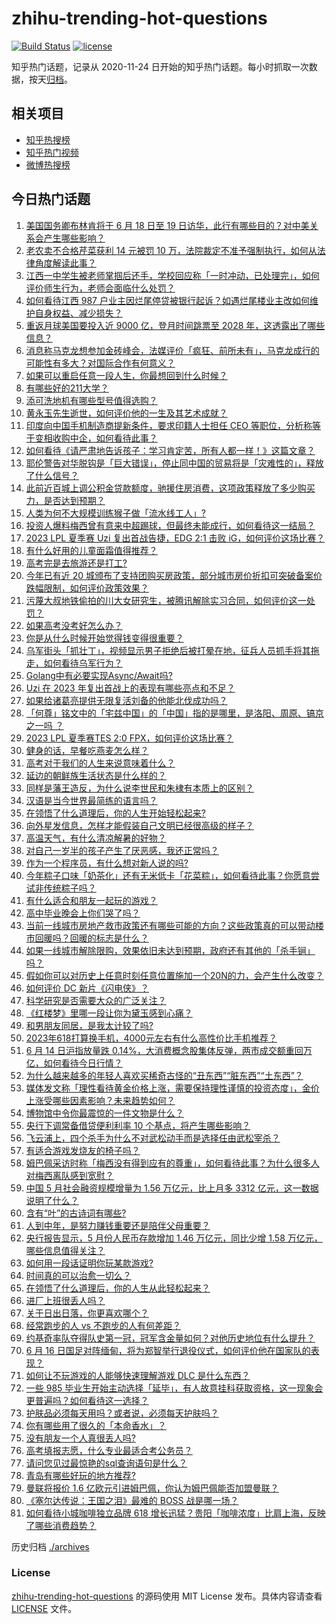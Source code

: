 # zhihu-trending-hot-questions

[![Build Status](https://github.com/justjavac/zhihu-trending-hot-questions/workflows/ci/badge.svg?branch=master)](https://github.com/justjavac/zhihu-trending-hot-questions/actions)
[![license](https://img.shields.io/github/license/justjavac/zhihu-trending-hot-questions)](https://github.com/justjavac/zhihu-trending-hot-questions/blob/master/LICENSE)

知乎热门话题，记录从 2020-11-24
日开始的知乎热门话题。每小时抓取一次数据，按天[归档](./archives)。

## 相关项目

- [知乎热搜榜](https://github.com/justjavac/zhihu-trending-top-search)
- [知乎热门视频](https://github.com/justjavac/zhihu-trending-hot-video)
- [微博热搜榜](https://github.com/justjavac/weibo-trending-hot-search)

## 今日热门话题

<!-- BEGIN -->
<!-- 最后更新时间 Thu Jun 15 2023 07:15:50 GMT+0800 (China Standard Time) -->

1. [美国国务卿布林肯将于 6 月 18 日至 19 日访华，此行有哪些目的？对中美关系会产生哪些影响？](https://www.zhihu.com/question/606641194)
1. [老农卖不合格芹菜获利 14 元被罚 10 万，法院裁定不准予强制执行，如何从法律角度解读此事？](https://www.zhihu.com/question/606519434)
1. [江西一中学生被老师掌掴后还手，学校回应称「一时冲动，已处理完」，如何评价师生行为，老师会面临什么处罚？](https://www.zhihu.com/question/606355810)
1. [如何看待江西 987 户业主因烂尾停贷被银行起诉？如遇烂尾楼业主改如何维护自身权益、减少损失？](https://www.zhihu.com/question/606249895)
1. [重返月球美国要投入近 9000 亿，登月时间跳票至 2028 年，这透露出了哪些信息？](https://www.zhihu.com/question/606394948)
1. [消息称马克龙想参加金砖峰会，法媒评价「疯狂、前所未有」，马克龙成行的可能性有多大？对国际合作有何意义？](https://www.zhihu.com/question/606517294)
1. [如果可以重启任意一段人生，你最想回到什么时候？](https://www.zhihu.com/question/606575963)
1. [有哪些好的211大学？](https://www.zhihu.com/question/345841651)
1. [添可洗地机有哪些型号值得选购？](https://www.zhihu.com/question/533691299)
1. [黄永玉先生逝世，如何评价他的一生及其艺术成就？](https://www.zhihu.com/question/606596968)
1. [印度向中国手机制造商提新条件，要求印籍人士担任 CEO 等职位，分析称等于变相收购中企，如何看待此事？](https://www.zhihu.com/question/606514618)
1. [如何看待《请严肃地告诉孩子：学习肯定苦，所有人都一样！》这篇文章？](https://www.zhihu.com/question/606593393)
1. [耶伦警告对华脱钩是「巨大错误」，停止同中国的贸易将是「灾难性的」，释放了什么信号？](https://www.zhihu.com/question/606560492)
1. [此前近百城上调公积金贷款额度，驰援住房消费，这项政策释放了多少购买力，是否达到预期？](https://www.zhihu.com/question/605669289)
1. [人类为何不大规模训练猴子做「流水线工人」?](https://www.zhihu.com/question/597376599)
1. [投资人爆料梅西曾有意来中超踢球，但最终未能成行，如何看待这一结局？](https://www.zhihu.com/question/606640897)
1. [2023 LPL 夏季赛 Uzi 复出首战告捷，EDG 2:1 击败 iG，如何评价这场比赛？](https://www.zhihu.com/question/606583572)
1. [有什么好用的儿童面霜值得推荐？](https://www.zhihu.com/question/367853665)
1. [高考完是去旅游还是打工?](https://www.zhihu.com/question/606485023)
1. [今年已有近 20 城颁布了支持团购买房政策，部分城市房价折扣可突破备案价跌幅限制，如何评价政策效果？](https://www.zhihu.com/question/605669004)
1. [污蔑大叔地铁偷拍的川大女研究生，被腾讯解除实习合同，如何评价这一处罚？](https://www.zhihu.com/question/606445517)
1. [如果高考没考好怎么办？](https://www.zhihu.com/question/605737839)
1. [你是从什么时候开始觉得钱变得很重要？](https://www.zhihu.com/question/605958493)
1. [乌军街头「抓壮丁」，视频显示男子拒绝后被打晕在地，征兵人员抓手将其拖走，如何看待乌军行为？](https://www.zhihu.com/question/606382302)
1. [Golang中有必要实现Async/Await吗?](https://www.zhihu.com/question/599106611)
1. [Uzi 在 2023 年复出首战上的表现有哪些亮点和不足？](https://www.zhihu.com/question/606633235)
1. [如果给诸葛亮提供无限复活刘备的他能北伐成功吗？](https://www.zhihu.com/question/411928612)
1. [「何尊」铭文中的「宅兹中国」的「中国」指的是哪里，是洛阳、周原、镐京之一吗 ？](https://www.zhihu.com/question/282510614)
1. [2023 LPL 夏季赛TES 2:0 FPX，如何评价这场比赛？](https://www.zhihu.com/question/606636745)
1. [健身的话，早餐吃燕麦怎么样？](https://www.zhihu.com/question/347991282)
1. [高考对于我们的人生来说意味着什么？](https://www.zhihu.com/question/606333041)
1. [延边的朝鲜族生活状态是什么样的？](https://www.zhihu.com/question/26461527)
1. [同样是藩王造反，为什么说李世民和朱棣有本质上的区别？](https://www.zhihu.com/question/600701641)
1. [汉语是当今世界最简练的语言吗？](https://www.zhihu.com/question/66497764)
1. [在领悟了什么道理后，你的人生开始轻松起来?](https://www.zhihu.com/question/605994430)
1. [向外星发信息，怎样才能假装自己文明已经很高级的样子？](https://www.zhihu.com/question/26109945)
1. [高温天气，有什么清凉解暑的好物？](https://www.zhihu.com/question/543078111)
1. [对自己一岁半的孩子产生了厌恶感，我还正常吗？](https://www.zhihu.com/question/606034442)
1. [作为一个程序员，有什么想对新人说的吗?](https://www.zhihu.com/question/395697646)
1. [今年粽子口味「奶茶化」还有无米低卡「花菜粽」，如何看待此事？你愿意尝试非传统粽子吗？](https://www.zhihu.com/question/606587455)
1. [有什么适合和朋友一起玩的游戏？](https://www.zhihu.com/question/606364821)
1. [高中毕业晚会上你们哭了吗？](https://www.zhihu.com/question/333367600)
1. [当前一线城市房地产救市政策还有哪些可能的方向？这些政策真的可以带动楼市回暖吗？回暖的标志是什么？](https://www.zhihu.com/question/605671170)
1. [如果一线城市解除限购，效果依旧未达到预期，政府还有其他的「杀手锏」吗？](https://www.zhihu.com/question/605671535)
1. [假如你可以对历史上任意时刻任意位置施加一个20N的力，会产生什么改变？](https://www.zhihu.com/question/606039811)
1. [如何评价 DC 新片《闪电侠》？](https://www.zhihu.com/question/598042943)
1. [科学研究是否需要大众的广泛关注？](https://www.zhihu.com/question/338661129)
1. [《红楼梦》里哪一段让你为黛玉感到心痛？](https://www.zhihu.com/question/605462345)
1. [和男朋友同居，是我太计较了吗?](https://www.zhihu.com/question/606007032)
1. [2023年618打算换手机，4000元左右有什么高性价比手机推荐？](https://www.zhihu.com/question/600444543)
1. [6 月 14 日沪指放量跌 0.14%，大消费概念股集体反弹，两市成交额重回万亿，如何看待今日行情？](https://www.zhihu.com/question/606520756)
1. [为什么越来越多的年轻人喜欢买稀奇古怪的“丑东西”“脏东西”“土东西”？](https://www.zhihu.com/question/606407983)
1. [媒体发文称「理性看待黄金价格上涨，需要保持理性谨慎的投资态度」，金价上涨受哪些因素影响？未来趋势如何？](https://www.zhihu.com/question/606505681)
1. [博物馆中令你最震惊的一件文物是什么？](https://www.zhihu.com/question/495456125)
1. [央行下调常备借贷便利利率 10 个基点，将产生哪些影响？](https://www.zhihu.com/question/606450228)
1. [飞云浦上，四个杀手为什么不对武松动手而是选择任由武松宰杀？](https://www.zhihu.com/question/585702421)
1. [有适合游戏发烧友的椅子吗？](https://www.zhihu.com/question/605153911)
1. [姆巴佩采访时称「梅西没有得到应有的尊重」，如何看待此事？为什么很多人对梅西离队感到宽慰？](https://www.zhihu.com/question/606541357)
1. [中国 5 月社会融资规模增量为 1.56 万亿元，比上月多 3312 亿元，这一数据说明了什么？](https://www.zhihu.com/question/606375297)
1. [含有“叶”的古诗词有哪些?](https://www.zhihu.com/question/606516288)
1. [人到中年，是努力赚钱重要还是陪伴父母重要？](https://www.zhihu.com/question/598077018)
1. [央行报告显示，5 月份人民币存款增加 1.46 万亿元，同比少增 1.58 万亿元，哪些信息值得关注？](https://www.zhihu.com/question/606376740)
1. [如何用一段话证明你玩某款游戏?](https://www.zhihu.com/question/605366291)
1. [时间真的可以治愈一切么？](https://www.zhihu.com/question/604621748)
1. [在领悟了什么道理后，你的人生从此轻松起来？](https://www.zhihu.com/question/604775983)
1. [进厂上班很丢人吗？](https://www.zhihu.com/question/605924106)
1. [关于日出日落，你更喜欢哪个？](https://www.zhihu.com/question/597102484)
1. [经常跑步的人 vs 不跑步的人有何差距？](https://www.zhihu.com/question/604007321)
1. [约基奇率队夺得队史第一冠，冠军含金量如何？对他历史地位有什么提升？](https://www.zhihu.com/question/606339135)
1. [6 月 16 日国足对阵缅甸，将为郑智举行退役仪式，如何评价他在国家队的表现？](https://www.zhihu.com/question/606133754)
1. [如何让不玩游戏的人能够快速理解游戏 DLC 是什么东西？](https://www.zhihu.com/question/606170703)
1. [一些 985 毕业生开始主动选择「延毕」，有人故意挂科获取资格，这一现象会更普遍吗？如何看待这一选择？](https://www.zhihu.com/question/606541261)
1. [护肤品必须每天用吗？或者说，必须每天护肤吗？](https://www.zhihu.com/question/599657846)
1. [你有哪些用了很久的「本命香水」？](https://www.zhihu.com/question/602677157)
1. [没有朋友一个人真很丢人吗?](https://www.zhihu.com/question/606351361)
1. [高考填报志愿，什么专业最适合考公务员？](https://www.zhihu.com/question/606066939)
1. [请问您见过最惊艳的sql查询语句是什么？](https://www.zhihu.com/question/384673958)
1. [青岛有哪些好玩的地方推荐?](https://www.zhihu.com/question/602956153)
1. [曼联将报价 1.6 亿欧元引进姆巴佩，你认为姆巴佩能否加盟曼联？](https://www.zhihu.com/question/606335262)
1. [《塞尔达传说：王国之泪》最难的 BOSS 战是哪一场？](https://www.zhihu.com/question/601274448)
1. [如何看待小城咖啡独立品牌 618 增长迅猛？贵阳「咖啡浓度」比肩上海，反映了哪些消费趋势？](https://www.zhihu.com/question/606321595)

<!-- END -->

历史归档 [./archives](./archives)

### License

[zhihu-trending-hot-questions](https://github.com/justjavac/zhihu-trending-hot-questions)
的源码使用 MIT License 发布。具体内容请查看 [LICENSE](./LICENSE) 文件。
